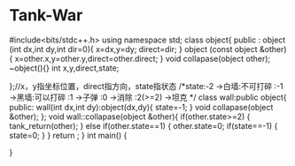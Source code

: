 # Tank-War
#include<bits/stdc++.h>
using namespace std;
class object{
	public :
		object (int dx,int dy,int dir=0){
			x=dx,y=dy;
			direct=dir;
		}
		object (const object &other){
			x=other.x,y=other.y,direct=other.direct;
		}
		void collapase(object other);
		~object(){}
		int x,y,direct,state;
		
};//x，y指坐标位置，direct指方向，state指状态
/*state:-2 ->白墙:不可打碎
	   :-1 ->黑墙:可以打碎
	   :1 ->子弹
	   :0 ->消除
	   :2(>=2) ->坦克
*/
class wall:public object{
	public:
		wall(int dx,int dy):object(dx,dy){
			state=-1;
		}
		void collapase(object &other);
};
void wall::collapase(object &other){
	if(other.state>=2)
	{
		tank_return(other);
	}
	else if(other.state==1)
	{
		other.state=0;
		if(state==-1)
		{
			state=0;
		}
	}
	return ;
}
int main()
{
	
}
